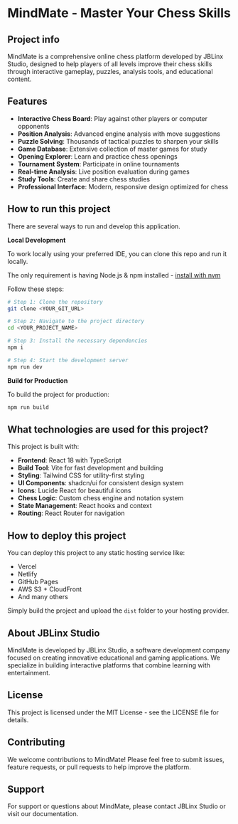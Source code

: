
# MindMate - Master Your Chess Skills

## Project info

MindMate is a comprehensive online chess platform developed by JBLinx Studio, designed to help players of all levels improve their chess skills through interactive gameplay, puzzles, analysis tools, and educational content.

## Features

- **Interactive Chess Board**: Play against other players or computer opponents
- **Position Analysis**: Advanced engine analysis with move suggestions
- **Puzzle Solving**: Thousands of tactical puzzles to sharpen your skills
- **Game Database**: Extensive collection of master games for study
- **Opening Explorer**: Learn and practice chess openings
- **Tournament System**: Participate in online tournaments
- **Real-time Analysis**: Live position evaluation during games
- **Study Tools**: Create and share chess studies
- **Professional Interface**: Modern, responsive design optimized for chess

## How to run this project

There are several ways to run and develop this application.

**Local Development**

To work locally using your preferred IDE, you can clone this repo and run it locally.

The only requirement is having Node.js & npm installed - [install with nvm](https://github.com/nvm-sh/nvm#installing-and-updating)

Follow these steps:

```sh
# Step 1: Clone the repository
git clone <YOUR_GIT_URL>

# Step 2: Navigate to the project directory
cd <YOUR_PROJECT_NAME>

# Step 3: Install the necessary dependencies
npm i

# Step 4: Start the development server
npm run dev
```

**Build for Production**

To build the project for production:

```sh
npm run build
```

## What technologies are used for this project?

This project is built with:

- **Frontend**: React 18 with TypeScript
- **Build Tool**: Vite for fast development and building
- **Styling**: Tailwind CSS for utility-first styling
- **UI Components**: shadcn/ui for consistent design system
- **Icons**: Lucide React for beautiful icons
- **Chess Logic**: Custom chess engine and notation system
- **State Management**: React hooks and context
- **Routing**: React Router for navigation

## How to deploy this project

You can deploy this project to any static hosting service like:

- Vercel
- Netlify
- GitHub Pages
- AWS S3 + CloudFront
- And many others

Simply build the project and upload the `dist` folder to your hosting provider.

## About JBLinx Studio

MindMate is developed by JBLinx Studio, a software development company focused on creating innovative educational and gaming applications. We specialize in building interactive platforms that combine learning with entertainment.

## License

This project is licensed under the MIT License - see the LICENSE file for details.

## Contributing

We welcome contributions to MindMate! Please feel free to submit issues, feature requests, or pull requests to help improve the platform.

## Support

For support or questions about MindMate, please contact JBLinx Studio or visit our documentation.
